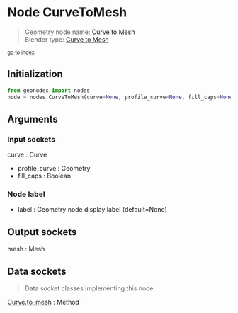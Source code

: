 
# Node CurveToMesh

> Geometry node name: [Curve to Mesh](https://docs.blender.org/manual/en/latest/modeling/geometry_nodes/material/curve_to_mesh.html)<br>
  Blender type: [Curve to Mesh](https://docs.blender.org/api/current/bpy.types.GeometryNodeCurveToMesh.html)
  
<sub>go to [index](/docs/index.md)</sub>

## Initialization

```python
from geonodes import nodes
node = nodes.CurveToMesh(curve=None, profile_curve=None, fill_caps=None, label=None)
```



## Arguments


### Input sockets

curve : Curve
- profile_curve : Geometry
- fill_caps : Boolean

### Node label

- label : Geometry node display label (default=None)

## Output sockets

mesh : Mesh

## Data sockets

> Data socket classes implementing this node.
  
[Curve](/docs/sockets/Curve.md).[to_mesh](/docs/sockets/Curve.md#to_mesh) : Method

